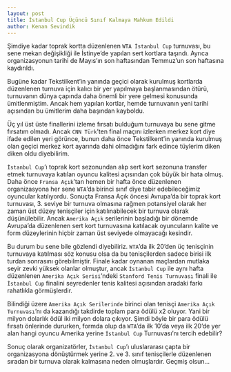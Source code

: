```yaml
---
layout: post
title: İstanbul Cup Üçüncü Sınıf Kalmaya Mahkum Edildi
author: Kenan Sevindik
---
```


Şimdiye kadar toprak kortta düzenlenen `WTA İstanbul Cup` turnuvası, bu sene mekan değişikliği ile İstinye’de yapılan 
sert kortlara taşındı. Ayrıca organizasyonun tarihi de Mayıs’ın son haftasından Temmuz’un son haftasına kaydırıldı.

Bugüne kadar Tekstilkent’in yanında geçici olarak kurulmuş kortlarda düzenlenen turnuva için kalıcı bir yer yapılmaya 
başlanmasından ötürü, turnuvanın dünya çapında daha önemli bir yere gelmesi konusunda ümitlenmiştim. Ancak hem yapılan 
kortlar, hemde turnuvanın yeni tarihi açısından bu ümitlerim daha başından kayboldu.

Üç yıl üst üste finallerini izleme fırsatı bulduğum turnuvaya bu sene gitme fırsatım olmadı. Ancak `CNN Türk`’ten final 
maçını izlerken merkez kort diye ifade edilen yeri görünce, bunun daha önce Tekstilkent’in yanında kurulmuş olan geçici 
merkez kort ayarında dahi olmadığını fark edince tüylerim diken diken oldu diyebilirim.

`İstanbul Cup`’ı toprak kort sezonundan alıp sert kort sezonuna transfer etmek turnuvaya katılan oyuncu kalitesi açısından 
çok büyük bir hata olmuş. Daha önce `Fransa Açık`’tan hemen bir hafta önce düzenlenen organizasyona her sene `WTA`’da 
birinci sınıf diye tabir edebileceğimiz oyuncular katılıyordu. Sonuçta Fransa Açık öncesi Avrupa’da bir toprak kort 
turnuvası, 3. seviye bir turnuva olmasına rağmen potansiyel olarak her zaman üst düzey tenisçiler için katılınabilecek 
bir turnuva olarak düşünülebilir. Ancak `Amerika Açık` serilerinin başladığı bir dönemde Avrupa’da düzenlenen sert kort 
turnuvasına katılacak oyuncuların kalite ve form düzeylerinin hiçbir zaman üst seviyede olmayacağı kesindir.

Bu durum bu sene bile gözlendi diyebiliriz. `WTA`’da ilk 20’den üç tenisçinin turnuvaya katılması söz konusu olsa da bu 
tenisçilerden sadece birisi ilk turdan sonrasını görebilmiştir. Finale kadar oynanan maçlardan mutlaka seyir zevki yüksek 
olanlar olmuştur, ancak `İstanbul Cup` ile aynı hafta düzenlenen `Amerika Açık Serisi`’ndeki `Stanford Tenis Turnuvası` 
finali ile `İstanbul Cup` finalini seyredenler tenis kalitesi açısından aradaki farkı rahatlıkla görmüşlerdir.

Bilindiği üzere `Amerika Açık Serilerinde` birinci olan tenisçi `Amerika Açık Turnuvası`’nı da kazandığı takdirde toplam 
para ödülü x2 oluyor. Yani bir milyon dolarlık ödül iki milyon dolara çıkıyor. Şimdi böyle bir para ödülü fırsatı önlerinde 
dururken, formda olup da `WTA`’da ilk 10’da veya ilk 20’de yer alan hangi oyuncu Amerika yerine `İstanbul Cup` Turnuvası’nı 
tercih edebilir?

Sonuç olarak organizatörler, `İstanbul Cup`’ı uluslararası çapta bir organizasyona dönüştürmek yerine 2. ve 3. sınıf 
tenisçilerle düzenlenen sıradan bir turnuva olarak kalmasına neden olmuşlardır. Geçmiş olsun...
